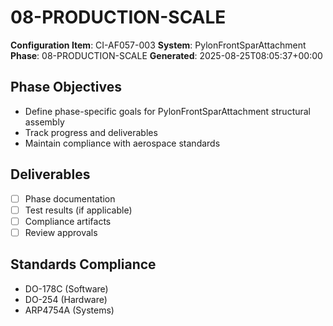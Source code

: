 # 08-PRODUCTION-SCALE

**Configuration Item**: CI-AF057-003
**System**: PylonFrontSparAttachment
**Phase**: 08-PRODUCTION-SCALE
**Generated**: 2025-08-25T08:05:37+00:00

## Phase Objectives
- Define phase-specific goals for PylonFrontSparAttachment structural assembly
- Track progress and deliverables
- Maintain compliance with aerospace standards

## Deliverables
- [ ] Phase documentation
- [ ] Test results (if applicable)
- [ ] Compliance artifacts
- [ ] Review approvals

## Standards Compliance
- DO-178C (Software)
- DO-254 (Hardware)
- ARP4754A (Systems)

